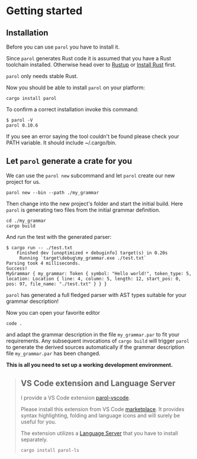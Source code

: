# Getting started

## Installation

Before you can use `parol` you have to install it.

Since `parol` generates Rust code it is assumed that you have a Rust toolchain installed. Otherwise
head over to [Rustup](https://rustup.rs/) or [Install Rust](https://www.rust-lang.org/tools/install)
first.

`parol` only needs stable Rust.

Now you should be able to install `parol` on your platform:

```shell
cargo install parol
```

To confirm a correct installation invoke this command:

```shell
$ parol -V
parol 0.10.6
```

If you see an error saying the tool couldn't be found please check your PATH variable. It should
include ~/.cargo/bin.

## Let `parol` generate a crate for you

We can use the `parol new` subcommand and let `parol` create our new project for us.

```shell
parol new --bin --path ./my_grammar
```

Then change into the new project's folder and start the initial build. Here `parol` is generating
two files from the initial grammar definition.

```shell
cd ./my_grammar
cargo build
```

And run the test with the generated parser:

```shell
$ cargo run -- ./test.txt
    Finished dev [unoptimized + debuginfo] target(s) in 0.20s
     Running `target\debug\my_grammar.exe ./test.txt`
Parsing took 4 milliseconds.
Success!
MyGrammar { my_grammar: Token { symbol: "Hello world!", token_type: 5, location: Location { line: 4, column: 5, length: 12, start_pos: 0, pos: 97, file_name: "./test.txt" } } }
```

`parol` has generated a full fledged parser with AST types suitable for your grammar description!

Now you can open your favorite editor

```shell
code .
```

and adapt the grammar description in the file `my_grammar.par` to fit your requirements. Any
subsequent invocations of `cargo build` will trigger `parol` to generate the derived sources
automatically if the grammar description file `my_grammar.par` has been changed.

**This is all you need to set up a working development environment.**

> ## VS Code extension and Language Server
>
> I provide a VS Code extension [parol-vscode](https://github.com/jsinger67/parol-vscode.git).
>
> Please install this extension from VS Code
> [marketplace](https://marketplace.visualstudio.com/items?itemName=jsinger67.parol-vscode).
> It provides syntax highlighting, folding and language icons and will surely be useful for you.
>
> The extension utilizes a [Language Server](https://github.com/jsinger67/parol-ls) that you have
> to install separately.
>
> ```shell
> cargo install parol-ls
> ```
>

